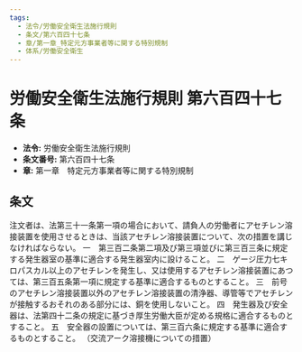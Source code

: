 ```yaml
---
tags:
  - 法令/労働安全衛生法施行規則
  - 条文/第六百四十七条
  - 章/第一章_特定元方事業者等に関する特別規制
  - 体系/労働安全衛生
---
```

# 労働安全衛生法施行規則 第六百四十七条

- **法令:** 労働安全衛生法施行規則
- **条文番号:** 第六百四十七条
- **章:** 第一章　特定元方事業者等に関する特別規制

## 条文
注文者は、法第三十一条第一項の場合において、請負人の労働者にアセチレン溶接装置を使用させるときは、当該アセチレン溶接装置について、次の措置を講じなければならない。
一　第三百二条第二項及び第三項並びに第三百三条に規定する発生器室の基準に適合する発生器室内に設けること。
二　ゲージ圧力七キロパスカル以上のアセチレンを発生し、又は使用するアセチレン溶接装置にあつては、第三百五条第一項に規定する基準に適合するものとすること。
三　前号のアセチレン溶接装置以外のアセチレン溶接装置の清浄器、導管等でアセチレンが接触するおそれのある部分には、銅を使用しないこと。
四　発生器及び安全器は、法第四十二条の規定に基づき厚生労働大臣が定める規格に適合するものとすること。
五　安全器の設置については、第三百六条に規定する基準に適合するものとすること。
（交流アーク溶接機についての措置）

